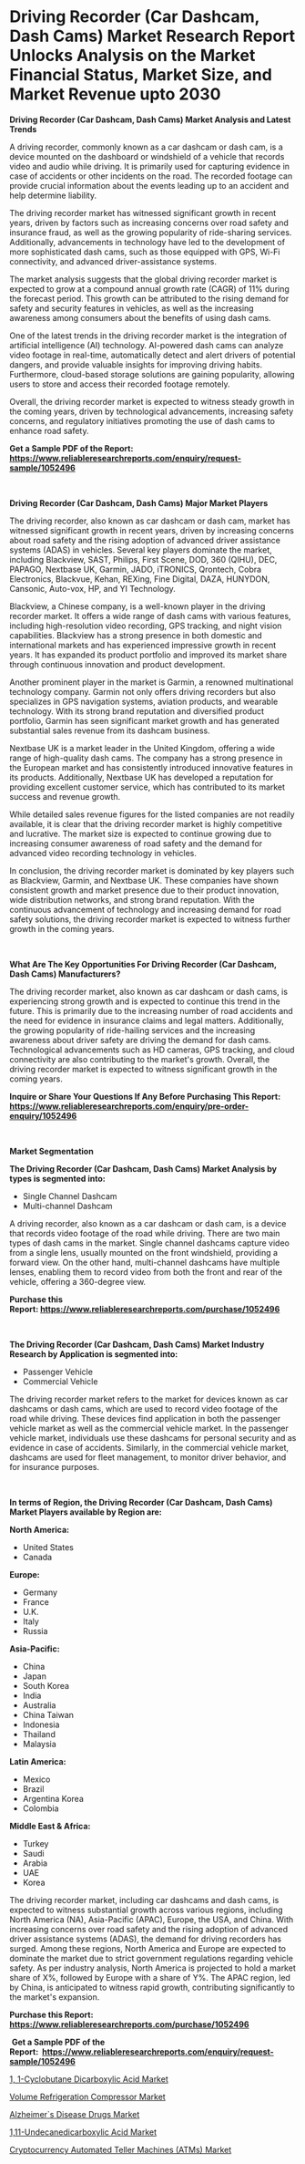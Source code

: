 <p><h1>Driving Recorder (Car Dashcam, Dash Cams) Market Research Report Unlocks Analysis on the Market Financial Status, Market Size, and Market Revenue upto 2030</h1></p><p><strong>Driving Recorder (Car Dashcam, Dash Cams) Market Analysis and Latest Trends</strong></p>
<p><p>A driving recorder, commonly known as a car dashcam or dash cam, is a device mounted on the dashboard or windshield of a vehicle that records video and audio while driving. It is primarily used for capturing evidence in case of accidents or other incidents on the road. The recorded footage can provide crucial information about the events leading up to an accident and help determine liability.</p><p>The driving recorder market has witnessed significant growth in recent years, driven by factors such as increasing concerns over road safety and insurance fraud, as well as the growing popularity of ride-sharing services. Additionally, advancements in technology have led to the development of more sophisticated dash cams, such as those equipped with GPS, Wi-Fi connectivity, and advanced driver-assistance systems.</p><p>The market analysis suggests that the global driving recorder market is expected to grow at a compound annual growth rate (CAGR) of 11% during the forecast period. This growth can be attributed to the rising demand for safety and security features in vehicles, as well as the increasing awareness among consumers about the benefits of using dash cams.</p><p>One of the latest trends in the driving recorder market is the integration of artificial intelligence (AI) technology. AI-powered dash cams can analyze video footage in real-time, automatically detect and alert drivers of potential dangers, and provide valuable insights for improving driving habits. Furthermore, cloud-based storage solutions are gaining popularity, allowing users to store and access their recorded footage remotely.</p><p>Overall, the driving recorder market is expected to witness steady growth in the coming years, driven by technological advancements, increasing safety concerns, and regulatory initiatives promoting the use of dash cams to enhance road safety.</p></p>
<p><strong>Get a Sample PDF of the Report:&nbsp; <a href="https://www.reliableresearchreports.com/enquiry/request-sample/1052496">https://www.reliableresearchreports.com/enquiry/request-sample/1052496</a></strong></p>
<p>&nbsp;</p>
<p><strong>Driving Recorder (Car Dashcam, Dash Cams) Major Market Players</strong></p>
<p><p>The driving recorder, also known as car dashcam or dash cam, market has witnessed significant growth in recent years, driven by increasing concerns about road safety and the rising adoption of advanced driver assistance systems (ADAS) in vehicles. Several key players dominate the market, including Blackview, SAST, Philips, First Scene, DOD, 360 (QIHU), DEC, PAPAGO, Nextbase UK, Garmin, JADO, iTRONICS, Qrontech, Cobra Electronics, Blackvue, Kehan, REXing, Fine Digital, DAZA, HUNYDON, Cansonic, Auto-vox, HP, and YI Technology.</p><p>Blackview, a Chinese company, is a well-known player in the driving recorder market. It offers a wide range of dash cams with various features, including high-resolution video recording, GPS tracking, and night vision capabilities. Blackview has a strong presence in both domestic and international markets and has experienced impressive growth in recent years. It has expanded its product portfolio and improved its market share through continuous innovation and product development.</p><p>Another prominent player in the market is Garmin, a renowned multinational technology company. Garmin not only offers driving recorders but also specializes in GPS navigation systems, aviation products, and wearable technology. With its strong brand reputation and diversified product portfolio, Garmin has seen significant market growth and has generated substantial sales revenue from its dashcam business.</p><p>Nextbase UK is a market leader in the United Kingdom, offering a wide range of high-quality dash cams. The company has a strong presence in the European market and has consistently introduced innovative features in its products. Additionally, Nextbase UK has developed a reputation for providing excellent customer service, which has contributed to its market success and revenue growth.</p><p>While detailed sales revenue figures for the listed companies are not readily available, it is clear that the driving recorder market is highly competitive and lucrative. The market size is expected to continue growing due to increasing consumer awareness of road safety and the demand for advanced video recording technology in vehicles.</p><p>In conclusion, the driving recorder market is dominated by key players such as Blackview, Garmin, and Nextbase UK. These companies have shown consistent growth and market presence due to their product innovation, wide distribution networks, and strong brand reputation. With the continuous advancement of technology and increasing demand for road safety solutions, the driving recorder market is expected to witness further growth in the coming years.</p></p>
<p>&nbsp;</p>
<p><strong>What Are The Key Opportunities For Driving Recorder (Car Dashcam, Dash Cams) Manufacturers?</strong></p>
<p><p>The driving recorder market, also known as car dashcam or dash cams, is experiencing strong growth and is expected to continue this trend in the future. This is primarily due to the increasing number of road accidents and the need for evidence in insurance claims and legal matters. Additionally, the growing popularity of ride-hailing services and the increasing awareness about driver safety are driving the demand for dash cams. Technological advancements such as HD cameras, GPS tracking, and cloud connectivity are also contributing to the market's growth. Overall, the driving recorder market is expected to witness significant growth in the coming years.</p></p>
<p><strong>Inquire or Share Your Questions If Any Before Purchasing This Report: <a href="https://www.reliableresearchreports.com/enquiry/pre-order-enquiry/1052496">https://www.reliableresearchreports.com/enquiry/pre-order-enquiry/1052496</a></strong></p>
<p>&nbsp;</p>
<p><strong>Market Segmentation</strong></p>
<p><strong>The Driving Recorder (Car Dashcam, Dash Cams) Market Analysis by types is segmented into:</strong></p>
<p><ul><li>Single Channel Dashcam</li><li>Multi-channel Dashcam</li></ul></p>
<p><p>A driving recorder, also known as a car dashcam or dash cam, is a device that records video footage of the road while driving. There are two main types of dash cams in the market. Single channel dashcams capture video from a single lens, usually mounted on the front windshield, providing a forward view. On the other hand, multi-channel dashcams have multiple lenses, enabling them to record video from both the front and rear of the vehicle, offering a 360-degree view.</p></p>
<p><strong>Purchase this Report:&nbsp;<a href="https://www.reliableresearchreports.com/purchase/1052496">https://www.reliableresearchreports.com/purchase/1052496</a></strong></p>
<p>&nbsp;</p>
<p><strong>The Driving Recorder (Car Dashcam, Dash Cams) Market Industry Research by Application is segmented into:</strong></p>
<p><ul><li>Passenger Vehicle</li><li>Commercial Vehicle</li></ul></p>
<p><p>The driving recorder market refers to the market for devices known as car dashcams or dash cams, which are used to record video footage of the road while driving. These devices find application in both the passenger vehicle market as well as the commercial vehicle market. In the passenger vehicle market, individuals use these dashcams for personal security and as evidence in case of accidents. Similarly, in the commercial vehicle market, dashcams are used for fleet management, to monitor driver behavior, and for insurance purposes.</p></p>
<p>&nbsp;</p>
<p><strong>In terms of Region, the Driving Recorder (Car Dashcam, Dash Cams) Market Players available by Region are:</strong></p>
<p>
    <p> <strong> North America: </strong>
        <ul>
            <li>United States</li>
            <li>Canada</li>
        </ul>
        </p> 
    <p> <strong> Europe: </strong>
        <ul>
            <li>Germany</li>
            <li>France</li>
            <li>U.K.</li>
            <li>Italy</li>
            <li>Russia</li>
        </ul>
        </p> 
    <p> <strong> Asia-Pacific: </strong>
        <ul>
            <li>China</li>
            <li>Japan</li>
            <li>South Korea</li>
            <li>India</li>
            <li>Australia</li>
            <li>China Taiwan</li>
            <li>Indonesia</li>
            <li>Thailand</li>
            <li>Malaysia</li>
        </ul>
        </p> 
    <p> <strong> Latin America: </strong>
        <ul>
            <li>Mexico</li>
            <li>Brazil</li>
            <li>Argentina Korea</li>
            <li>Colombia</li>
        </ul>
        </p> 
    <p> <strong> Middle East & Africa: </strong>
        <ul>
            <li>Turkey</li>
            <li>Saudi</li>
            <li>Arabia</li>
            <li>UAE</li>
            <li>Korea</li>
        </ul>
    </p>
    </p>
<p><p>The driving recorder market, including car dashcams and dash cams, is expected to witness substantial growth across various regions, including North America (NA), Asia-Pacific (APAC), Europe, the USA, and China. With increasing concerns over road safety and the rising adoption of advanced driver assistance systems (ADAS), the demand for driving recorders has surged. Among these regions, North America and Europe are expected to dominate the market due to strict government regulations regarding vehicle safety. As per industry analysis, North America is projected to hold a market share of X%, followed by Europe with a share of Y%. The APAC region, led by China, is anticipated to witness rapid growth, contributing significantly to the market's expansion.</p></p>
<p><strong>Purchase this Report: <a href="https://www.reliableresearchreports.com/purchase/1052496">https://www.reliableresearchreports.com/purchase/1052496</a></strong></p>
<p>&nbsp;<strong>Get a Sample PDF of the Report:&nbsp;&nbsp;<a href="https://www.reliableresearchreports.com/enquiry/request-sample/1052496">https://www.reliableresearchreports.com/enquiry/request-sample/1052496</a></strong></p>
<p><strong></strong></p>
<p><p><a href="https://medium.com/@scottford2001/1-1-cyclobutane-dicarboxylic-acid-market-share-evolution-and-market-growth-trends-2023-2030-b256edc752c0">1, 1-Cyclobutane Dicarboxylic Acid Market</a></p><p><a href="https://github.com/amae102299/Market-Research-Report-List-1/blob/main/volume-refrigeration-compressor-market.md">Volume Refrigeration Compressor Market</a></p><p><a href="https://www.linkedin.com/pulse/alzheimers-disease-drugs-market-size-share-global-analysis/">Alzheimer`s Disease Drugs Market</a></p><p><a href="https://medium.com/@christopherbennett19/1-11-undecanedicarboxylic-acid-market-size-reveals-the-best-marketing-channels-in-global-industry-98d286b9db22">1,11-Undecanedicarboxylic Acid Market</a></p><p><a href="https://github.com/prosalinda88/Market-Research-Report-List-1/blob/main/cryptocurrency-automated-teller-machines-atms-market.md">Cryptocurrency Automated Teller Machines (ATMs) Market</a></p></p>